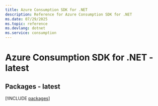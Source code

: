 ```yaml
---
title: Azure Consumption SDK for .NET
description: Reference for Azure Consumption SDK for .NET
ms.date: 07/29/2025
ms.topic: reference
ms.devlang: dotnet
ms.service: consumption
---
```

# Azure Consumption SDK for .NET - latest
## Packages - latest
[!INCLUDE [packages](consumption-index.md)]